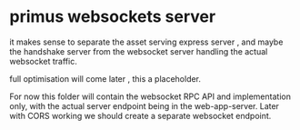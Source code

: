 


# primus websockets server

it makes sense to separate the asset serving express server , and maybe the handshake server from the websocket server handling the actual websocket traffic.

full optimisation will come later , this a placeholder.


For now this folder will contain the websocket RPC API and implementation only, with the actual server endpoint being in the web-app-server.  Later with CORS working we should create a separate websocket endpoint.
